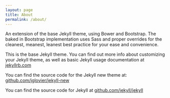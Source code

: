 ```yaml
---
layout: page
title: About
permalink: /about/
---
```




An extension of the base Jekyll theme, using Bower and Bootstrap. The baked in Bootstrap implementation uses Sass and proper overrides for the cleanest, meanest, leanest best practice for your ease and convenience.


This is the base Jekyll theme. You can find out more info about customizing your Jekyll theme, as well as basic Jekyll usage documentation at [jekyllrb.com](http://jekyllrb.com/)

You can find the source code for the Jekyll new theme at: [github.com/jglovier/jekyll-new](https://github.com/jglovier/jekyll-new)

You can find the source code for Jekyll at [github.com/jekyll/jekyll](https://github.com/jekyll/jekyll)
